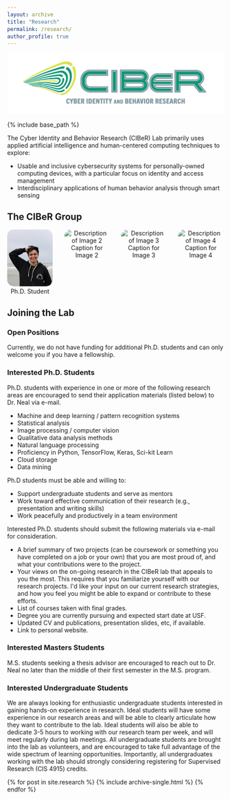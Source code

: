 ```yaml
---
layout: archive
title: "Research"
permalink: /research/
author_profile: true
---
```


<style>
  .gallery {
    display: flex;
    flex-wrap: wrap;
    justify-content: space-between;
    gap: 20px; /* Adjust the gap between images as needed */
  }
  .gallery-item {
    flex-basis: calc(25% - 20px); /* Adjust percentage and subtract gap size */
    box-sizing: border-box;
    text-align: center;
  }
  .gallery-item img {
    width: 100%;
    border-radius: 15px; /* Adjust curvature as needed */
  }
</style>

<img src="../images/Ciber-horizontal.png">

{% include base_path %}

The Cyber Identity and Behavior Research (CIBeR) Lab primarily uses applied artificial intelligence and human-centered computing techniques to explore:
- Usable and inclusive cybersecurity systems for personally-owned computing devices, with a particular focus on identity and access management
- Interdisciplinary applications of human behavior analysis through smart sensing

## The CIBeR Group
<div class="gallery">
  <div class="gallery-item">
    <img src="../images/hoorad.jpeg" alt="Description of Image 1">
    <div>Ph.D. Student</div>
  </div>
  <div class="gallery-item">
    <img src="path_to_image2.jpg" alt="Description of Image 2">
    <div>Caption for Image 2</div>
  </div>
  <div class="gallery-item">
    <img src="path_to_image3.jpg" alt="Description of Image 3">
    <div>Caption for Image 3</div>
  </div>
  <div class="gallery-item">
    <img src="path_to_image4.jpg" alt="Description of Image 4">
    <div>Caption for Image 4</div>
  </div>
</div>

## Joining the Lab

### Open Positions
Currently, we do not have funding for additional Ph.D. students and can only welcome you if you have a fellowship.

### Interested Ph.D. Students
Ph.D. students with experience in one or more of the following research areas are encouraged to send their application materials (listed below) to Dr. Neal via e-mail.

- Machine and deep learning / pattern recognition systems
- Statistical analysis
- Image processing / computer vision
- Qualitative data analysis methods
- Natural language processing
- Proficiency in Python, TensorFlow, Keras, Sci-kit Learn
- Cloud storage
- Data mining

Ph.D students must be able and willing to:
- Support undergraduate students and serve as mentors
- Work toward effective communication of their research (e.g., presentation and writing skills)
- Work peacefully and productively in a team environment
  
Interested Ph.D. students should submit the following materials via e-mail for consideration.
- A brief summary of two projects (can be coursework or something you have completed on a job or your own) that you are most proud of, and what your contributions were to the project.
- Your views on the on-going research in the CIBeR lab that appeals to you the most. This requires that you familiarize yourself with our research projects. I'd like your input on our current research strategies, and how you feel you might be able to expand or contribute to these efforts.
- List of courses taken with final grades.
- Degree you are currently pursuing and expected start date at USF.
- Updated CV and publications, presentation slides, etc, if available.
- Link to personal website.

### Interested Masters Students
M.S. students seeking a thesis advisor are encouraged to reach out to Dr. Neal no later than the middle of their first semester in the M.S. program.
  
### Interested Undergraduate Students
We are always looking for enthusiastic undergraduate students interested in gaining hands-on experience in research. Ideal students will have some experience in our research areas and will be able to clearly articulate how they want to contribute to the lab. Ideal students will also be able to dedicate 3-5 hours to working with our research team per week, and will meet regularly during lab meetings. All undergraduate students are brought into the lab as volunteers, and are encouraged to take full advantage of the wide spectrum of learning opportunities. Importantly, all undergraduates working with the lab should strongly considering registering for Supervised Research (CIS 4915) credits.

{% for post in site.research %}
  {% include archive-single.html %}
{% endfor %}
